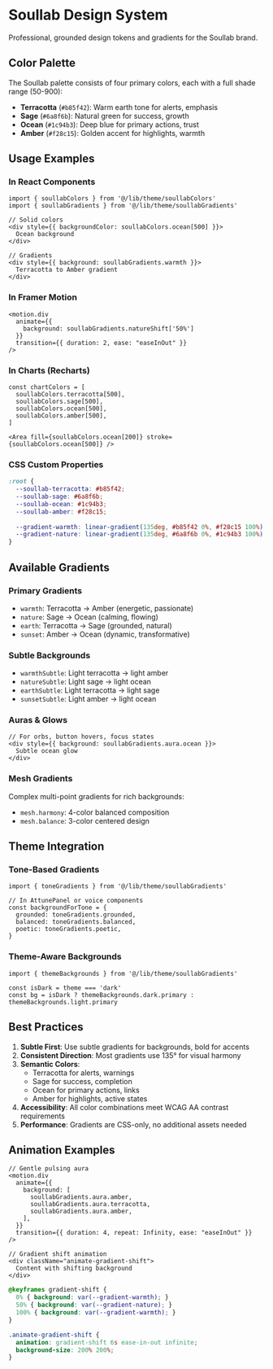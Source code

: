 # Soullab Design System

Professional, grounded design tokens and gradients for the Soullab brand.

## Color Palette

The Soullab palette consists of four primary colors, each with a full shade range (50-900):

- **Terracotta** (`#b85f42`): Warm earth tone for alerts, emphasis
- **Sage** (`#6a8f6b`): Natural green for success, growth
- **Ocean** (`#1c94b3`): Deep blue for primary actions, trust
- **Amber** (`#f28c15`): Golden accent for highlights, warmth

## Usage Examples

### In React Components

```tsx
import { soullabColors } from '@/lib/theme/soullabColors'
import { soullabGradients } from '@/lib/theme/soullabGradients'

// Solid colors
<div style={{ backgroundColor: soullabColors.ocean[500] }}>
  Ocean background
</div>

// Gradients
<div style={{ background: soullabGradients.warmth }}>
  Terracotta to Amber gradient
</div>
```

### In Framer Motion

```tsx
<motion.div
  animate={{ 
    background: soullabGradients.natureShift['50%']
  }}
  transition={{ duration: 2, ease: "easeInOut" }}
/>
```

### In Charts (Recharts)

```tsx
const chartColors = [
  soullabColors.terracotta[500],
  soullabColors.sage[500],
  soullabColors.ocean[500],
  soullabColors.amber[500],
]

<Area fill={soullabColors.ocean[200]} stroke={soullabColors.ocean[500]} />
```

### CSS Custom Properties

```css
:root {
  --soullab-terracotta: #b85f42;
  --soullab-sage: #6a8f6b;
  --soullab-ocean: #1c94b3;
  --soullab-amber: #f28c15;
  
  --gradient-warmth: linear-gradient(135deg, #b85f42 0%, #f28c15 100%);
  --gradient-nature: linear-gradient(135deg, #6a8f6b 0%, #1c94b3 100%);
}
```

## Available Gradients

### Primary Gradients
- `warmth`: Terracotta → Amber (energetic, passionate)
- `nature`: Sage → Ocean (calming, flowing)
- `earth`: Terracotta → Sage (grounded, natural)
- `sunset`: Amber → Ocean (dynamic, transformative)

### Subtle Backgrounds
- `warmthSubtle`: Light terracotta → light amber
- `natureSubtle`: Light sage → light ocean
- `earthSubtle`: Light terracotta → light sage
- `sunsetSubtle`: Light amber → light ocean

### Auras & Glows
```tsx
// For orbs, button hovers, focus states
<div style={{ background: soullabGradients.aura.ocean }}>
  Subtle ocean glow
</div>
```

### Mesh Gradients
Complex multi-point gradients for rich backgrounds:
- `mesh.harmony`: 4-color balanced composition
- `mesh.balance`: 3-color centered design

## Theme Integration

### Tone-Based Gradients
```tsx
import { toneGradients } from '@/lib/theme/soullabGradients'

// In AttunePanel or voice components
const backgroundForTone = {
  grounded: toneGradients.grounded,
  balanced: toneGradients.balanced, 
  poetic: toneGradients.poetic,
}
```

### Theme-Aware Backgrounds
```tsx
import { themeBackgrounds } from '@/lib/theme/soullabGradients'

const isDark = theme === 'dark'
const bg = isDark ? themeBackgrounds.dark.primary : themeBackgrounds.light.primary
```

## Best Practices

1. **Subtle First**: Use subtle gradients for backgrounds, bold for accents
2. **Consistent Direction**: Most gradients use 135° for visual harmony
3. **Semantic Colors**: 
   - Terracotta for alerts, warnings
   - Sage for success, completion
   - Ocean for primary actions, links
   - Amber for highlights, active states
4. **Accessibility**: All color combinations meet WCAG AA contrast requirements
5. **Performance**: Gradients are CSS-only, no additional assets needed

## Animation Examples

```tsx
// Gentle pulsing aura
<motion.div
  animate={{
    background: [
      soullabGradients.aura.amber,
      soullabGradients.aura.terracotta,
      soullabGradients.aura.amber,
    ],
  }}
  transition={{ duration: 4, repeat: Infinity, ease: "easeInOut" }}
/>

// Gradient shift animation
<div className="animate-gradient-shift">
  Content with shifting background
</div>
```

```css
@keyframes gradient-shift {
  0% { background: var(--gradient-warmth); }
  50% { background: var(--gradient-nature); }
  100% { background: var(--gradient-warmth); }
}

.animate-gradient-shift {
  animation: gradient-shift 6s ease-in-out infinite;
  background-size: 200% 200%;
}
```